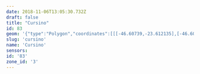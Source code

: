 ```yaml
---
date: 2018-11-06T13:05:30.732Z
draft: false
title: "Cursino"
id: 83
geom: '{"type":"Polygon","coordinates":[[[-46.60739,-23.612135],[-46.608135,-23.611641],[-46.608466,-23.61122],[-46.608547,-23.610934],[-46.608487,-23.609967],[-46.608553,-23.609746],[-46.608663,-23.609636],[-46.610127,-23.609148],[-46.611311,-23.60906],[-46.611979,-23.609184],[-46.612415,-23.609134],[-46.612731,-23.608985],[-46.613771,-23.608218],[-46.614028,-23.607551],[-46.614602,-23.603832],[-46.614993,-23.601742],[-46.616138,-23.59906],[-46.6161,-23.598866],[-46.615804,-23.598435],[-46.61572,-23.5981],[-46.615766,-23.59766],[-46.615935,-23.597094],[-46.616283,-23.596523],[-46.616897,-23.59615],[-46.616962,-23.595724],[-46.617096,-23.595522],[-46.617359,-23.595437],[-46.617908,-23.595488],[-46.618222,-23.595381],[-46.618727,-23.595077],[-46.619697,-23.594281],[-46.619853,-23.594104],[-46.619943,-23.593833],[-46.6198,-23.592966],[-46.619852,-23.592735],[-46.619995,-23.592556],[-46.620374,-23.592585],[-46.620446,-23.592541],[-46.620781,-23.594108],[-46.621093,-23.595105],[-46.62373,-23.600099],[-46.624557,-23.601804],[-46.626915,-23.6073],[-46.627558,-23.608666],[-46.627862,-23.609564],[-46.62794,-23.610262],[-46.627866,-23.610974],[-46.626959,-23.613704],[-46.626821,-23.614445],[-46.626801,-23.615262],[-46.627635,-23.619098],[-46.627732,-23.621432],[-46.62786,-23.622472],[-46.629215,-23.627064],[-46.62958,-23.628894],[-46.629736,-23.630238],[-46.63022,-23.638792],[-46.629857,-23.638582],[-46.629443,-23.638555],[-46.629203,-23.638669],[-46.628308,-23.638855],[-46.627398,-23.638447],[-46.627467,-23.639171],[-46.627462,-23.641056],[-46.626871,-23.642359],[-46.626785,-23.643294],[-46.62626,-23.644564],[-46.626144,-23.645271],[-46.625015,-23.646784],[-46.62472,-23.647435],[-46.624716,-23.648655],[-46.625097,-23.648555],[-46.62553,-23.649247],[-46.625551,-23.649657],[-46.62574,-23.649957],[-46.626297,-23.649823],[-46.626286,-23.649681],[-46.626606,-23.649617],[-46.62657,-23.649499],[-46.62832,-23.649432],[-46.628475,-23.649396],[-46.628791,-23.649162],[-46.6304,-23.649149],[-46.630467,-23.650425],[-46.63056,-23.651049],[-46.630689,-23.65122],[-46.630811,-23.652699],[-46.630926,-23.653187],[-46.63109,-23.653486],[-46.631389,-23.653553],[-46.633804,-23.652909],[-46.633882,-23.653767],[-46.633837,-23.654857],[-46.633295,-23.660001],[-46.633036,-23.659919],[-46.632827,-23.660077],[-46.632684,-23.660929],[-46.632498,-23.661008],[-46.632257,-23.661228],[-46.631588,-23.662009],[-46.631021,-23.662793],[-46.630344,-23.66403],[-46.629933,-23.664484],[-46.629662,-23.665205],[-46.629739,-23.665454],[-46.630857,-23.665913],[-46.631441,-23.666439],[-46.631688,-23.666833],[-46.631934,-23.667089],[-46.632348,-23.667339],[-46.632175,-23.668444],[-46.631677,-23.670215],[-46.631055,-23.671543],[-46.630547,-23.672334],[-46.630415,-23.672434],[-46.630257,-23.672122],[-46.629821,-23.671652],[-46.629547,-23.671503],[-46.628918,-23.671301],[-46.628656,-23.67109],[-46.62842,-23.670767],[-46.62833,-23.670296],[-46.62812,-23.669799],[-46.627017,-23.668511],[-46.626994,-23.667666],[-46.626883,-23.667336],[-46.626726,-23.665919],[-46.626843,-23.665476],[-46.626767,-23.663895],[-46.626833,-23.663302],[-46.626526,-23.661835],[-46.626538,-23.661406],[-46.623496,-23.661441],[-46.622842,-23.661877],[-46.622131,-23.661913],[-46.621841,-23.661163],[-46.621779,-23.661177],[-46.621766,-23.661012],[-46.621696,-23.66101],[-46.621699,-23.660955],[-46.62179,-23.660928],[-46.621657,-23.660857],[-46.621701,-23.660742],[-46.621658,-23.660526],[-46.621718,-23.660518],[-46.621294,-23.65969],[-46.621025,-23.659576],[-46.620996,-23.659659],[-46.620562,-23.65947],[-46.620162,-23.658833],[-46.619959,-23.658668],[-46.618846,-23.658189],[-46.61816,-23.657764],[-46.617086,-23.657595],[-46.616699,-23.657919],[-46.616462,-23.658022],[-46.615694,-23.657682],[-46.613794,-23.654818],[-46.613855,-23.65401],[-46.614483,-23.652],[-46.614524,-23.651477],[-46.614439,-23.651165],[-46.614039,-23.650304],[-46.613481,-23.648557],[-46.613587,-23.647684],[-46.613892,-23.646658],[-46.613883,-23.646393],[-46.613675,-23.64577],[-46.613133,-23.644862],[-46.612622,-23.643814],[-46.612523,-23.643074],[-46.612632,-23.642684],[-46.613065,-23.6422],[-46.613284,-23.641779],[-46.613701,-23.641318],[-46.61388,-23.640693],[-46.613884,-23.640482],[-46.613759,-23.640137],[-46.612369,-23.639882],[-46.611807,-23.639726],[-46.611717,-23.639611],[-46.61151,-23.638877],[-46.611287,-23.638468],[-46.611166,-23.63806],[-46.611167,-23.637552],[-46.610895,-23.636193],[-46.610676,-23.636006],[-46.610344,-23.635865],[-46.610121,-23.635265],[-46.609619,-23.634533],[-46.609342,-23.634259],[-46.609269,-23.634034],[-46.609105,-23.633845],[-46.609138,-23.633541],[-46.609003,-23.633049],[-46.609056,-23.632069],[-46.609497,-23.630542],[-46.610256,-23.628599],[-46.610347,-23.627834],[-46.610558,-23.627446],[-46.610518,-23.626874],[-46.610713,-23.626565],[-46.610794,-23.626141],[-46.611087,-23.625926],[-46.611178,-23.625771],[-46.611111,-23.625325],[-46.611142,-23.625144],[-46.611183,-23.625101],[-46.611663,-23.625161],[-46.611798,-23.624663],[-46.612041,-23.62277],[-46.61213,-23.622763],[-46.61227,-23.622857],[-46.611397,-23.621282],[-46.608688,-23.615501],[-46.60739,-23.612135]]]}'
slug: 'cursino'
name: 'Cursino'
sensors:
id: '83'
zone_id: '3'
---
```

		
